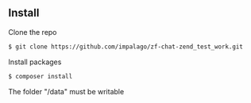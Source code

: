 ## Install

Clone the repo

```bash
$ git clone https://github.com/impalago/zf-chat-zend_test_work.git
```

Install packages

```bash
$ composer install
```

The folder "/data" must be writable
